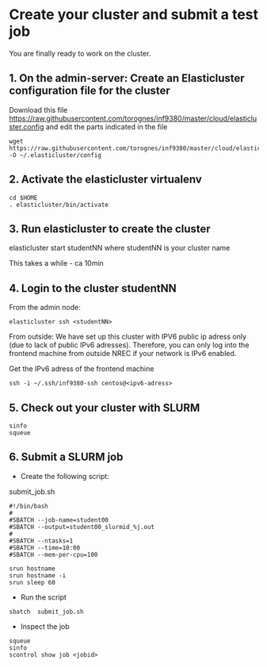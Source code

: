 Create your cluster and submit a test job
==========================================

You are finally ready to work on the cluster.


## 1. On the admin-server: Create an Elasticluster configuration file for the cluster

Download this file https://raw.githubusercontent.com/torognes/inf9380/master/cloud/elasticluster.config and edit the parts indicated in the file

```
wget https://raw.githubusercontent.com/torognes/inf9380/master/cloud/elasticluster.config -O ~/.elasticluster/config
```


## 2. Activate the elasticluster virtualenv
```
cd $HOME
. elasticluster/bin/activate
```

## 3. Run elasticluster to create the cluster
elasticluster start studentNN
where studentNN is your cluster name

This takes a while - ca 10min

## 4. Login to the cluster studentNN
From the admin node: 
```
elasticluster ssh <studentNN>
``` 

From outside:
We have set up this cluster with IPV6 public ip adress only (due to lack of public IPv6 adresses). 
Therefore, you can only log into the frontend machine from outside NREC if your network is IPv6 enabled.

Get the IPv6 adress of the frontend machine
```
ssh -i ~/.ssh/inf9380-ssh centos@<ipv6-adress>
```


## 5. Check out your cluster with SLURM
```
sinfo
squeue
```


## 6. Submit a SLURM job

* Create the following script:

submit_job.sh

``` 
#!/bin/bash
#
#SBATCH --job-name=student00
#SBATCH --output=student00_slurmid_%j.out
#
#SBATCH --ntasks=1
#SBATCH --time=10:00
#SBATCH --mem-per-cpu=100

srun hostname
srun hostname -i
srun sleep 60
```

* Run the script
```
sbatch  submit_job.sh
```

* Inspect the job
```
squeue
sinfo
scontrol show job <jobid>
```
